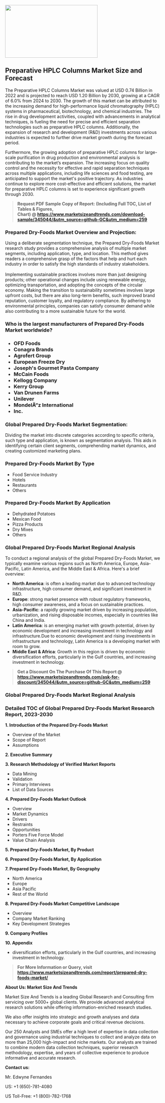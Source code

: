 <p><img class="alignnone size-medium wp-image-20088" src="https://ffe5etoiles.com/wp-content/uploads/2024/12/MST1-300x171.png" alt="" width="300" height="171" /></p><h2>Preparative HPLC Columns Market Size and Forecast</h2><p>The Preparative HPLC Columns Market was valued at USD 0.74 Billion in 2022 and is projected to reach USD 1.20 Billion by 2030, growing at a CAGR of 6.0% from 2024 to 2030. The growth of this market can be attributed to the increasing demand for high-performance liquid chromatography (HPLC) systems in pharmaceutical, biotechnology, and chemical industries. The rise in drug development activities, coupled with advancements in analytical techniques, is fueling the need for precise and efficient separation technologies such as preparative HPLC columns. Additionally, the expansion of research and development (R&D) investments across various industries is expected to further drive market growth during the forecast period.</p><p>Furthermore, the growing adoption of preparative HPLC columns for large-scale purification in drug production and environmental analysis is contributing to the market’s expansion. The increasing focus on quality control and the necessity for effective and rapid separation techniques across multiple applications, including life sciences and food testing, are anticipated to support the market's positive trajectory. As industries continue to explore more cost-effective and efficient solutions, the market for preparative HPLC columns is set to experience significant growth through 2030.</p></p><blockquote id="" class=""><strong>Request PDF Sample Copy of Report: (Including Full TOC, List of Tables &amp; Figures, Chart)&nbsp;@&nbsp;<strong><a href="https://www.marketsizeandtrends.com/download-sample/345044/&utm_source=github-GC&utm_medium=259" target="_blank">https://www.marketsizeandtrends.com/download-sample/345044/&utm_source=github-GC&utm_medium=259</a></strong></strong></blockquote><h3 id="" class="">Prepared Dry-Foods Market&nbsp;Overview and Projection:</h3><p id="" class="">Using a deliberate segmentation technique, the Prepared Dry-Foods Market research study provides a comprehensive analysis of multiple market segments, including application, type, and location. This method gives readers a comprehensive grasp of the factors that help and hurt each industry in order to satisfy the high standards of industry stakeholders. <br /> <br />Implementing sustainable practices involves more than just designing products; other operational changes include using renewable energy, optimizing transportation, and adopting the concepts of the circular economy. Making the transition to sustainability sometimes involves large upfront costs, but there are also long-term benefits, such improved brand reputation, customer loyalty, and regulatory compliance. By adhering to environmental principles, companies can satisfy consumer demand while also contributing to a more sustainable future for the world.</p><h3 id="" class="">Who is the largest manufacturers of&nbsp;Prepared Dry-Foods Market worldwide?</h3><h3 class=""><p><ul><li>OFD Foods </li><li> Conagra Brands </li><li> Agrofert Group </li><li> European Freeze Dry </li><li> Joseph's Gourmet Pasta Company </li><li> McCain Foods </li><li> Kellogg Company </li><li> Kerry Group </li><li> Van Drunen Farms </li><li> Unilever </li><li> MondelÄ“z International </li><li> Inc.</li></ul></p></h3><h3 id="" class="">Global&nbsp;Prepared Dry-Foods Market Segmentation:</h3><p id="" class="">Dividing the market into discrete categories according to specific criteria, such type and application, is known as segmentation analysis. This aids in identifying certain client segments, comprehending market dynamics, and creating customized marketing plans.</p><h3 id="" class="">Prepared Dry-Foods Market&nbsp;By Type</h3><p><p><ul><li>Food Service Industry</li><li> Hotels</li><li> Restaurants</li><li> Others</p></li></ul></p></p><h3 id="" class="">Prepared Dry-Foods Market&nbsp;By Application</h3><p class=""><p><ul><li>Dehydrated Potatoes</li><li> Mexican Food</li><li> Pizza Products</li><li> Dry Mixes</li><li> Others</li></ul></p></p><h3 id="" class="">Global Prepared Dry-Foods Market Regional Analysis</h3><p id="" class="">To conduct a regional analysis of the global Prepared Dry-Foods Market, we typically examine various regions such as North America, Europe, Asia-Pacific, Latin America, and the Middle East &amp; Africa. Here's a brief overview:</p><ul><li><strong>North America</strong>: is often a leading market due to advanced technology infrastructure, high consumer demand, and significant investment in R&amp;D.</li><li><strong>Europe</strong>: strong market presence with robust regulatory frameworks, high consumer awareness, and a focus on sustainable practices.</li><li><strong>Asia-Pacific</strong>: a rapidly growing market driven by increasing population, urbanization, and rising disposable incomes, especially in countries like China and India.</li><li><strong>Latin America</strong>: is an emerging market with growth potential, driven by economic development and increasing investment in technology and infrastructure.Due to economic development and rising investments in infrastructure and technology, Latin America is a developing market with room to grow.</li><li><strong>Middle East &amp; Africa</strong>: Growth in this region is driven by economic diversification efforts, particularly in the Gulf countries, and increasing investment in technology.</li></ul><blockquote id="" class=""><strong>Get a Discount On The Purchase Of This Report @ <strong><a href="https://www.marketsizeandtrends.com/ask-for-discount/345044/&utm_source=github-GC&utm_medium=259" target="_blank">https://www.marketsizeandtrends.com/ask-for-discount/345044/&utm_source=github-GC&utm_medium=259</a></strong></strong></blockquote><h3 id="" class="">Global Prepared Dry-Foods Market Regional Analysis</h3><h3 id="" class="">Detailed TOC of Global Prepared Dry-Foods Market Research Report, 2023-2030</h3><p id="" class=""><strong>1. Introduction of the Prepared Dry-Foods Market</strong></p><ul><li>Overview of the Market</li><li>Scope of Report</li><li>Assumptions</li></ul><p id="" class=""><strong>2. Executive Summary</strong></p><p id="" class=""><strong>3. Research Methodology of Verified Market Reports</strong></p><ul><li>Data Mining</li><li>Validation</li><li>Primary Interviews</li><li>List of Data Sources</li></ul><p id="" class=""><strong>4. Prepared Dry-Foods Market Outlook</strong></p><ul><li>Overview</li><li>Market Dynamics</li><li>Drivers</li><li>Restraints</li><li>Opportunities</li><li>Porters Five Force Model</li><li>Value Chain Analysis</li></ul><p id="" class=""><strong>5. Prepared Dry-Foods Market, By Product</strong></p><p id="" class=""><strong>6. Prepared Dry-Foods Market, By Application</strong></p><p id="" class=""><strong>7. Prepared Dry-Foods Market, By Geography</strong></p><ul><li>North America</li><li>Europe</li><li>Asia Pacific</li><li>Rest of the World</li></ul><p id="" class=""><strong>8. Prepared Dry-Foods Market Competitive Landscape</strong></p><ul><li>Overview</li><li>Company Market Ranking</li><li>Key Development Strategies</li></ul><p id="" class=""><strong>9. Company Profiles</strong></p><p id="" class=""><strong>10. Appendix</strong></p><ul><li>diversification efforts, particularly in the Gulf countries, and increasing investment in technology.</li></ul><blockquote id="" class=""><strong>For More Information or Query, visit <strong><strong><a href="https://www.marketsizeandtrends.com/report/prepared-dry-foods-market/" target="_blank">https://www.marketsizeandtrends.com/report/prepared-dry-foods-market/</a></strong></strong></strong></blockquote><p id="" class=""><strong>About Us: Market Size And Trends</strong></p><p id="" class="">Market Size And Trends is a leading Global Research and Consulting firm servicing over 5000+ global clients. We provide advanced analytical research solutions while offering information-enriched research studies.</p><p id="" class="">We also offer insights into strategic and growth analyses and data necessary to achieve corporate goals and critical revenue decisions.</p><p id="" class="">Our 250 Analysts and SMEs offer a high level of expertise in data collection and governance using industrial techniques to collect and analyze data on more than 25,000 high-impact and niche markets. Our analysts are trained to combine modern data collection techniques, superior research methodology, expertise, and years of collective experience to produce informative and accurate research.</p><p id="" class=""><strong>Contact us:</strong></p><p id="" class="">Mr. Edwyne Fernandes</p><p id="" class="">US: +1 (650)-781-4080</p><p id="" class="">US Toll-Free: +1 (800)-782-1768</p>
